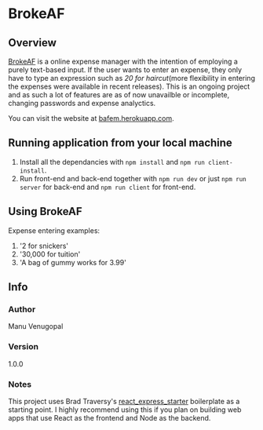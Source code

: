 # BrokeAF

## Overview

[BrokeAF](https://bafem.herokuapp.com/) is a online expense manager with the intention of employing a purely text-based input. If the user wants to enter an expense, they only have to type an expression such as _20 for haircut_(more flexibility in entering the expenses were available in recent releases). This is an ongoing project and as such a lot of features are as of now unavailble or incomplete, changing passwords and expense analyctics.

You can visit the website at [bafem.herokuapp.com](https://bafem.herokuapp.com/).

## Running application from your local machine

1. Install all the dependancies with `npm install` and `npm run client-install`.
2. Run front-end and back-end together with `npm run dev` or just `npm run server` for back-end and `npm run client` for front-end.

## Using BrokeAF

Expense entering examples:

1. '2 for snickers'
2. '30,000 for tuition'
3. 'A bag of gummy works for 3.99'

## Info

### Author

Manu Venugopal

### Version

1.0.0

### Notes

This project uses Brad Traversy's [react_express_starter](https://github.com/bradtraversy/react_express_starter) boilerplate as a starting point. I highly recommend using this if you plan on building web apps that use React as the frontend and Node as the backend.

